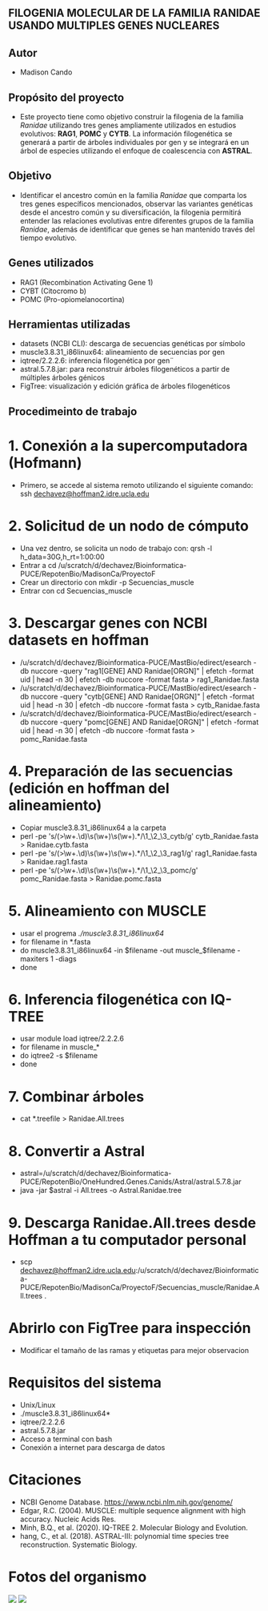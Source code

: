 ## FILOGENIA MOLECULAR DE LA FAMILIA RANIDAE USANDO MULTIPLES GENES NUCLEARES

## Autor
* Madison Cando

## Propósito del proyecto
* Este proyecto tiene como objetivo construir la filogenia de la familia *Ranidae* utilizando tres genes ampliamente utilizados en estudios evolutivos: **RAG1**, **POMC** y **CYTB**. La información filogenética se generará a partir de árboles individuales por gen y se integrará en un árbol de especies utilizando el enfoque de coalescencia con **ASTRAL**.

## Objetivo
* Identificar el ancestro común en la familia *Ranidae* que comparta los tres genes específicos mencionados, observar las variantes genéticas desde el ancestro común y su diversificación, la filogenia permitirá entender las relaciones evolutivas entre diferentes grupos de la familia *Ranidae*, además de identificar que genes se han mantenido través del tiempo evolutivo.

## Genes utilizados
* RAG1 (Recombination Activating Gene 1)
* CYBT (Citocromo b)
* POMC (Pro-opiomelanocortina)

## Herramientas utilizadas
* datasets (NCBI CLI): descarga de secuencias genéticas por símbolo
* muscle3.8.31_i86linux64: alineamiento de secuencias por gen
* iqtree/2.2.2.6: inferencia filogenética por gen¨
* astral.5.7.8.jar: para reconstruir árboles filogenéticos a partir de múltiples árboles génicos
* FigTree: visualización y edición gráfica de árboles filogenéticos

## Procedimeinto de trabajo

# 1. Conexión a la supercomputadora (Hofmann)
* Primero, se accede al sistema remoto utilizando el siguiente comando: ssh dechavez@hoffman2.idre.ucla.edu

# 2. Solicitud de un nodo de cómputo
* Una vez dentro, se solicita un nodo de trabajo con: qrsh -l h_data=30G,h_rt=1:00:00
* Entrar a cd /u/scratch/d/dechavez/Bioinformatica-PUCE/RepotenBio/MadisonCa/ProyectoF
* Crear un directorio con mkdir -p Secuencias_muscle
* Entrar con cd Secuencias_muscle

# 3. Descargar genes con NCBI datasets en hoffman
* /u/scratch/d/dechavez/Bioinformatica-PUCE/MastBio/edirect/esearch -db nuccore -query "rag1[GENE] AND Ranidae[ORGN]" | efetch -format uid | head -n 30 | efetch -db nuccore -format fasta > rag1_Ranidae.fasta
* /u/scratch/d/dechavez/Bioinformatica-PUCE/MastBio/edirect/esearch -db nuccore -query "cytb[GENE] AND Ranidae[ORGN]" | efetch -format uid | head -n 30 | efetch -db nuccore -format fasta > cytb_Ranidae.fasta
* /u/scratch/d/dechavez/Bioinformatica-PUCE/MastBio/edirect/esearch -db nuccore -query "pomc[GENE] AND Ranidae[ORGN]" | efetch -format uid | head -n 30 | efetch -db nuccore -format fasta > pomc_Ranidae.fasta

# 4. Preparación de las secuencias (edición en hoffman del alineamiento)
* Copiar muscle3.8.31_i86linux64 a la carpeta
* perl -pe 's/(>\w+.\d)\s(\w+)\s(\w+).*/\1_\2_\3_cytb/g' cytb_Ranidae.fasta > Ranidae.cytb.fasta
* perl -pe 's/(>\w+.\d)\s(\w+)\s(\w+).*/\1_\2_\3_rag1/g' rag1_Ranidae.fasta > Ranidae.rag1.fasta
* perl -pe 's/(>\w+.\d)\s(\w+)\s(\w+).*/\1_\2_\3_pomc/g' pomc_Ranidae.fasta > Ranidae.pomc.fasta

# 5. Alineamiento con MUSCLE
* usar el progrema *./muscle3.8.31_i86linux64*
* for filename in *.fasta
* do muscle3.8.31_i86linux64 -in $filename -out muscle_$filename -maxiters 1 -diags
* done 

# 6. Inferencia filogenética con IQ-TREE
* usar module load iqtree/2.2.2.6
* for filename in muscle_*
* do iqtree2 -s $filename
* done 

# 7. Combinar árboles
* cat *.treefile > Ranidae.All.trees

# 8. Convertir a Astral
* astral=/u/scratch/d/dechavez/Bioinformatica-PUCE/RepotenBio/OneHundred.Genes.Canids/Astral/astral.5.7.8.jar
* java -jar $astral -i All.trees -o Astral.Ranidae.tree

# 9. Descarga Ranidae.All.trees desde Hoffman a tu computador personal
* scp dechavez@hoffman2.idre.ucla.edu:/u/scratch/d/dechavez/Bioinformatica-PUCE/RepotenBio/MadisonCa/ProyectoF/Secuencias_muscle/Ranidae.All.trees .

# Abrirlo con FigTree para inspección
* Modificar el tamaño de las ramas y etiquetas para mejor observacion 

# Requisitos del sistema
* Unix/Linux
* ./muscle3.8.31_i86linux64*
* iqtree/2.2.2.6
* astral.5.7.8.jar
* Acceso a terminal con bash
* Conexión a internet para descarga de datos

# Citaciones

* NCBI Genome Database. https://www.ncbi.nlm.nih.gov/genome/
* Edgar, R.C. (2004). MUSCLE: multiple sequence alignment with high accuracy. Nucleic Acids Res.
* Minh, B.Q., et al. (2020). IQ-TREE 2. Molecular Biology and Evolution.
* hang, C., et al. (2018). ASTRAL-III: polynomial time species tree reconstruction. Systematic Biology.

# Fotos del organismo
![ ](https://inaturalist-open-data.s3.amazonaws.com/photos/17781494/medium.jpeg)
![ ](https://inaturalist-open-data.s3.amazonaws.com/photos/5997078/medium.jpg)
